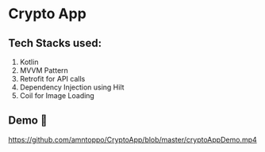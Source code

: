 # Crypto App

## Tech Stacks used:
1. Kotlin
2. MVVM Pattern
3. Retrofit for API calls
4. Dependency Injection using Hilt
5. Coil for Image Loading


## Demo :eyes:


https://github.com/amntoppo/CryptoApp/blob/master/cryptoAppDemo.mp4
